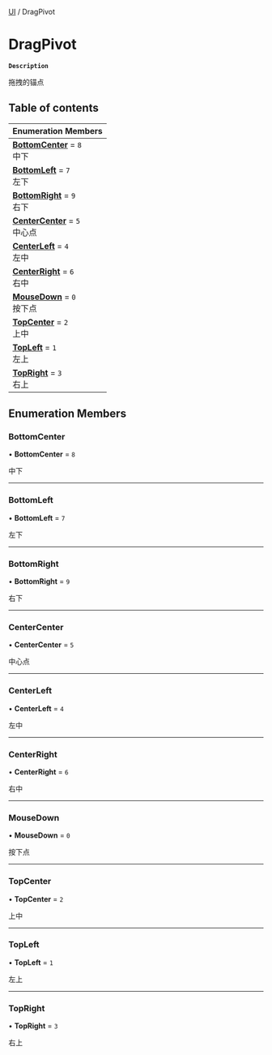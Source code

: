 [UI](../modules/UI.UI.md) / DragPivot

# DragPivot <Badge type="tip" text="Enumeration" />

**`Description`**

拖拽的锚点

## Table of contents

| Enumeration Members |
| :-----|
| **[BottomCenter](UI.UI.DragPivot.md#bottomcenter)** = ``8`` <br> 中下|
| **[BottomLeft](UI.UI.DragPivot.md#bottomleft)** = ``7`` <br> 左下|
| **[BottomRight](UI.UI.DragPivot.md#bottomright)** = ``9`` <br> 右下|
| **[CenterCenter](UI.UI.DragPivot.md#centercenter)** = ``5`` <br> 中心点|
| **[CenterLeft](UI.UI.DragPivot.md#centerleft)** = ``4`` <br> 左中|
| **[CenterRight](UI.UI.DragPivot.md#centerright)** = ``6`` <br> 右中|
| **[MouseDown](UI.UI.DragPivot.md#mousedown)** = ``0`` <br> 按下点|
| **[TopCenter](UI.UI.DragPivot.md#topcenter)** = ``2`` <br> 上中|
| **[TopLeft](UI.UI.DragPivot.md#topleft)** = ``1`` <br> 左上|
| **[TopRight](UI.UI.DragPivot.md#topright)** = ``3`` <br> 右上|

## Enumeration Members

### BottomCenter

• **BottomCenter** = ``8``

中下

___

### BottomLeft

• **BottomLeft** = ``7``

左下

___

### BottomRight

• **BottomRight** = ``9``

右下

___

### CenterCenter

• **CenterCenter** = ``5``

中心点

___

### CenterLeft

• **CenterLeft** = ``4``

左中

___

### CenterRight

• **CenterRight** = ``6``

右中

___

### MouseDown

• **MouseDown** = ``0``

按下点

___

### TopCenter

• **TopCenter** = ``2``

上中

___

### TopLeft

• **TopLeft** = ``1``

左上

___

### TopRight

• **TopRight** = ``3``

右上
